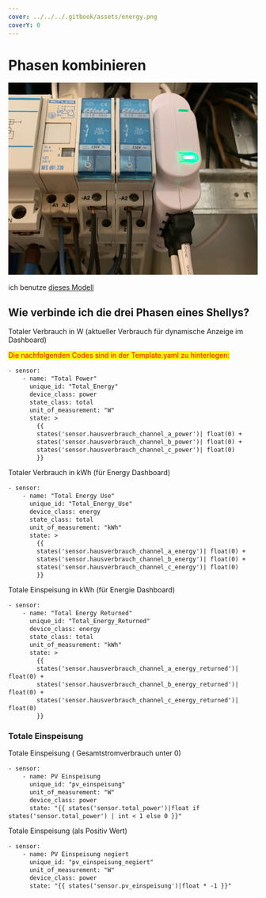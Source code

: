 ```yaml
---
cover: ../../../.gitbook/assets/energy.png
coverY: 0
---
```


# Phasen kombinieren

![](<../../../.gitbook/assets/image (8) (1).png>)

ich benutze [dieses Modell](https://amzn.to/3RE9mQd)

## Wie verbinde ich die drei Phasen eines Shellys?

Totaler Verbrauch in W (aktueller Verbrauch für dynamische Anzeige im Dashboard)



<mark style="color:red;">Die nachfolgenden Codes sind in der Template.yaml zu hinterlegen:</mark>

```
- sensor:
    - name: "Total Power"
      unique_id: "Total_Energy"
      device_class: power
      state_class: total
      unit_of_measurement: "W"
      state: >
        {{ 
        states('sensor.hausverbrauch_channel_a_power')| float(0) + 
        states('sensor.hausverbrauch_channel_b_power')| float(0) +
        states('sensor.hausverbrauch_channel_c_power')| float(0) 
        }}
```

Totaler Verbrauch in kWh (für Energy Dashboard)

```
- sensor:
    - name: "Total Energy Use"
      unique_id: "Total_Energy_Use"
      device_class: energy
      state_class: total
      unit_of_measurement: "kWh"
      state: >
        {{ 
        states('sensor.hausverbrauch_channel_a_energy')| float(0) + 
        states('sensor.hausverbrauch_channel_b_energy')| float(0) +
        states('sensor.hausverbrauch_channel_c_energy')| float(0) 
        }}
```

Totale Einspeisung in kWh (für Energie Dashboard)

```
- sensor:
    - name: "Total Energy Returned"
      unique_id: "Total_Energy_Returned"
      device_class: energy
      state_class: total
      unit_of_measurement: "kWh"
      state: >
        {{ 
        states('sensor.hausverbrauch_channel_a_energy_returned')| float(0) + 
        states('sensor.hausverbrauch_channel_b_energy_returned')| float(0) +
        states('sensor.hausverbrauch_channel_c_energy_returned')| float(0) 
        }}
```

### Totale Einspeisung

Totale Einspeisung ( Gesamtstromverbrauch unter 0)

```
- sensor:
    - name: PV Einspeisung
      unique_id: "pv_einspeisung"
      unit_of_measurement: "W"
      device_class: power
      state: "{{ states('sensor.total_power')|float if states('sensor.total_power') | int < 1 else 0 }}"
```

Totale Einspeisung (als Positiv Wert)

```
- sensor:
    - name: PV Einspeisung negiert
      unique_id: "pv_einspeisung_negiert"
      unit_of_measurement: "W"
      device_class: power
      state: "{{ states('sensor.pv_einspeisung')|float * -1 }}"
```
